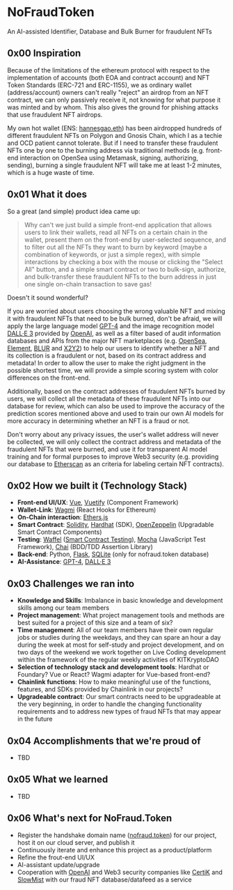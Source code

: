 # NoFraudToken
An AI-assisted Identifier, Database and Bulk Burner for fraudulent NFTs

## 0x00 Inspiration
Because of the limitations of the ethereum protocol with respect to the implementation of accounts (both EOA and contract account) and NFT Token Standards (ERC-721 and ERC-1155), we as ordinary wallet (address/account) owners can't really "reject" an airdrop from an NFT contract, we can only passively receive it, not knowing for what purpose it was minted and by whom. This also gives the ground for phishing attacks that use fraudulent NFT airdrops. 

My own hot wallet (ENS: [hannesgao.eth](https://etherscan.io/address/0xd02722722615935330252bD616bF4D0590840563)) has been airdropped hundreds of different fraudulent NFTs on Polygon and Gnosis Chain, which I as a techie and OCD patient cannot tolerate. But if I need to transfer these fraudulent NFTs one by one to the burning address via traditional methods (e.g. front-end interaction on OpenSea using Metamask, signing, authorizing, sending), burning a single fraudulent NFT will take me at least 1-2 minutes, which is a huge waste of time. 

## 0x01 What it does
So a great (and simple) product idea came up: 
> Why can't we just build a simple front-end application that allows users to link their wallets, read all NFTs on a certain chain in the wallet, present them on the front-end by user-selected sequence, and to filter out all the NFTs they want to burn by keyword (maybe a combination of keywords, or just a simple regex), with simple interactions by checking a box with the mouse or clicking the "Select All" button, and a simple smart contract or two to bulk-sign, authorize, and bulk-transfer these fraudulent NFTs to the burn address in just one single on-chain transaction to save gas!

Doesn't it sound wonderful? 

If you are worried about users choosing the wrong valuable NFT and mixing it with fraudulent NFTs that need to be bulk burned, don't be afraid, we will apply the large language model [GPT-4](https://openai.com/gpt-4/) and the image recognition model [DALL·E 3](https://openai.com/dall-e-3) provided by [OpenAI](https://platform.openai.com/docs/introduction), as well as a filter based of audit information databases and APIs from the major NFT marketplaces (e.g. [OpenSea](https://docs.opensea.io/), [Element](https://api.element.market/openapi/), [BLUR](https://blur.io/) and [X2Y2](https://x2y2.readme.io/reference/introduction/)) to help our users to identify whether a NFT and its collection is a fraudulent or not, based on its contract address and metadata! In order to allow the user to make the right judgment in the possible shortest time, we will provide a simple scoring system with color differences on the front-end.

Additionally, based on the contract addresses of fraudulent NFTs burned by users, we will collect all the metadata of these fraudulent NFTs into our database for review, which can also be used to improve the accuracy of the prediction scores mentioned above and used to train our own AI models for more accuracy in determining whether an NFT is a fraud or not. 

Don't worry about any privacy issues, the user's wallet address will never be collected, we will only collect the contract address and metadata of the fraudulent NFTs that were burned, and use it for transparent AI model training and for formal purposes to improve Web3 security (e.g. providing our database to [Etherscan](https://etherscan.io/) as an criteria for labeling certain NFT contracts).

## 0x02 How we built it (Technology Stack)
- **Front-end UI/UX**: [Vue](https://vuejs.org/guide/introduction.html), [Vuetify](https://vuetifyjs.com/en/) (Component Framework)
- **Wallet-Link**: [Wagmi](https://wagmi.sh/) (React Hooks for Ethereum)
- **On-Chain interaction**: [Ethers.js](https://docs.ethers.org/v6/)
- **Smart Contract**: [Solidity](https://docs.soliditylang.org/en/v0.8.23/), [Hardhat](https://hardhat.org/hardhat-runner/docs/getting-started/) (SDK), [OpenZeppelin](https://docs.openzeppelin.com/) (Upgradable Smart Contract Components)
- **Testing**: [Waffel](https://getwaffle.io/) ([Smart Contract Testing](https://hardhat.org/hardhat-runner/docs/other-guides/waffle-testing)), [Mocha](https://mochajs.org/) (JavaScript Test Framework), [Chai](https://www.chaijs.com/) (BDD/TDD Assertion Library)
- **Back-end**: Python, [Flask](https://flask.palletsprojects.com/en/3.0.x/), [SQLite](https://www.sqlite.org/index.html) (only for nofraud.token database)
- **AI-Assistance**: [GPT-4](https://openai.com/gpt-4/), [DALL·E 3](https://openai.com/dall-e-3)

## 0x03 Challenges we ran into
- **Knowledge and Skills**: Imbalance in basic knowledge and development skills among our team members
- **Project management**: What project management tools and methods are best suited for a project of this size and a team of six?
- **Time management**: All of our team members have their own regular jobs or studies during the weekdays, and they can spare an hour a day during the week at most for self-study and project development, and on two days of the weekend we work together on Live Coding development within the framework of the regular weekly activities of KITKryptoDAO
- **Selection of technology stack and development tools**: Hardhat or Foundary? Vue or React? Wagmi adapter for Vue-based front-end?
- **Chainlink functions**: How to make meaningful use of the functions, features, and SDKs provided by Chainlink in our projects?
- **Upgradeable contract**: Our smart contracts need to be upgradeable at the very beginning, in order to handle the changing functionality requirements and to address new types of fraud NFTs that may appear in the future

## 0x04 Accomplishments that we're proud of
- TBD

## 0x05 What we learned
- TBD

## 0x06 What's next for NoFraud.Token
- Register the handshake domain name ([nofraud.token](https://nofraud.token/)) for our project, host it on our cloud server, and publish it
- Continuously iterate and enhance this project as a product/platform
- Refine the frout-end UI/UX
- AI-assistant update/upgrade
- Cooperation with [OpenAI](https://platform.openai.com/docs/introduction) and Web3 security companies like [CertiK](https://www.certik.com/en/) and [SlowMist](https://www.slowmist.com/) with our fraud NFT database/datafeed as a service

